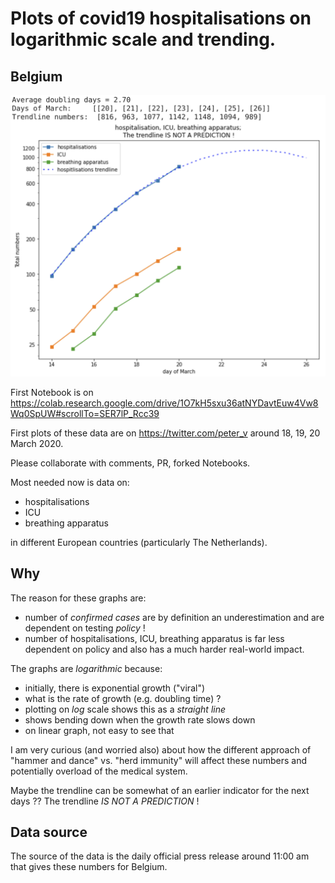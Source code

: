 # Plots of covid19 hospitalisations on logarithmic scale and trending.

## Belgium

![covid19-log-hospital-admissions-belgium](./images/covid19-log-belgium-2020-03-20.png "covid19 log hospital admissions belgium")

First Notebook is on https://colab.research.google.com/drive/1O7kH5sxu36atNYDavtEuw4Vw8Wq0SpUW#scrollTo=SER7lP_Rcc39

First plots of these data are on https://twitter.com/peter_v around 18, 19, 20 March 2020.

Please collaborate with comments, PR, forked Notebooks.

Most needed now is data on:

* hospitalisations
* ICU
* breathing apparatus

in different European countries (particularly The Netherlands).

## Why

The reason for these graphs are:

* number of _confirmed cases_ are by definition an underestimation and are dependent on testing _policy_ !
* number of hospitalisations, ICU, breathing apparatus is far less dependent on policy and also has a much harder real-world impact.

The graphs are _logarithmic_ because:

* initially, there is exponential growth ("viral")
* what is the rate of growth (e.g. doubling time) ?
* plotting on _log_ scale shows this as a _straight line_
* shows bending down when the growth rate slows down
* on linear graph, not easy to see that

I am very curious (and worried also) about how the different approach of "hammer and dance" vs. "herd immunity" will affect these numbers and potentially overload of the medical system.

Maybe the trendline can be somewhat of an earlier indicator for the next days ??
The trendline *IS NOT A PREDICTION* !

## Data source

The source of the data is the daily official press release around 11:00 am that gives these numbers for Belgium.
